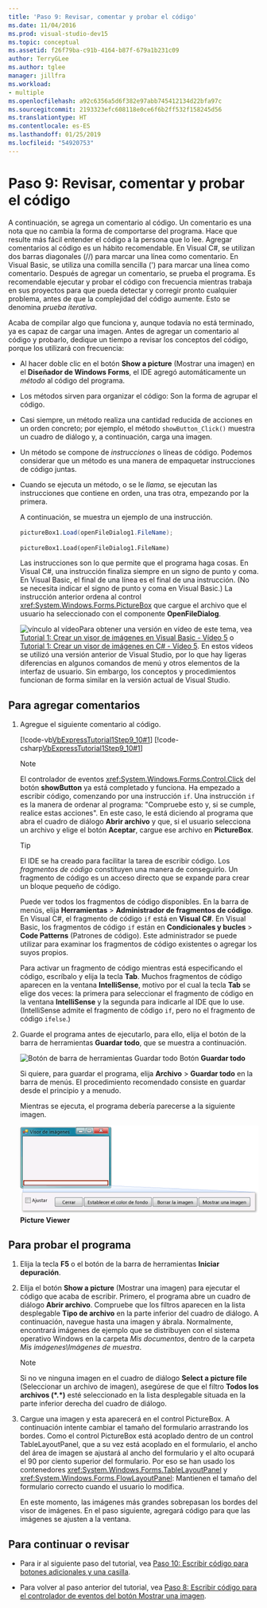 ```yaml
---
title: 'Paso 9: Revisar, comentar y probar el código'
ms.date: 11/04/2016
ms.prod: visual-studio-dev15
ms.topic: conceptual
ms.assetid: f26f79ba-c91b-4164-b87f-679a1b231c09
author: TerryGLee
ms.author: tglee
manager: jillfra
ms.workload:
- multiple
ms.openlocfilehash: a92c6356a5d6f382e97abb745412134d22bfa97c
ms.sourcegitcommit: 2193323efc608118e0ce6f6b2ff532f158245d56
ms.translationtype: HT
ms.contentlocale: es-ES
ms.lasthandoff: 01/25/2019
ms.locfileid: "54920753"
---
```

# <a name="step-9-review-comment-and-test-your-code"></a>Paso 9: Revisar, comentar y probar el código
A continuación, se agrega un comentario al código. Un comentario es una nota que no cambia la forma de comportarse del programa. Hace que resulte más fácil entender el código a la persona que lo lee. Agregar comentarios al código es un hábito recomendable. En Visual C#, se utilizan dos barras diagonales (//) para marcar una línea como comentario. En Visual Basic, se utiliza una comilla sencilla (') para marcar una línea como comentario. Después de agregar un comentario, se prueba el programa. Es recomendable ejecutar y probar el código con frecuencia mientras trabaja en sus proyectos para que pueda detectar y corregir pronto cualquier problema, antes de que la complejidad del código aumente. Esto se denomina *prueba iterativa*.

 Acaba de compilar algo que funciona y, aunque todavía no está terminado, ya es capaz de cargar una imagen. Antes de agregar un comentario al código y probarlo, dedique un tiempo a revisar los conceptos del código, porque los utilizará con frecuencia:

- Al hacer doble clic en el botón **Show a picture** (Mostrar una imagen) en el **Diseñador de Windows Forms**, el IDE agregó automáticamente un *método* al código del programa.

- Los métodos sirven para organizar el código: Son la forma de agrupar el código.

- Casi siempre, un método realiza una cantidad reducida de acciones en un orden concreto; por ejemplo, el método `showButton_Click()` muestra un cuadro de diálogo y, a continuación, carga una imagen.

- Un método se compone de *instrucciones* o líneas de código. Podemos considerar que un método es una manera de empaquetar instrucciones de código juntas.

- Cuando se ejecuta un método, o se le *llama*, se ejecutan las instrucciones que contiene en orden, una tras otra, empezando por la primera.

   A continuación, se muestra un ejemplo de una instrucción.

  ```csharp
  pictureBox1.Load(openFileDialog1.FileName);
  ```

  ```vb
  pictureBox1.Load(openFileDialog1.FileName)
  ```

   Las instrucciones son lo que permite que el programa haga cosas. En Visual C#, una instrucción finaliza siempre en un signo de punto y coma. En Visual Basic, el final de una línea es el final de una instrucción. (No se necesita indicar el signo de punto y coma en Visual Basic.) La instrucción anterior ordena al control <xref:System.Windows.Forms.PictureBox> que cargue el archivo que el usuario ha seleccionado con el componente **OpenFileDialog**.

  ![vínculo al vídeo](../data-tools/media/playvideo.gif)Para obtener una versión en vídeo de este tema, vea [Tutorial 1: Crear un visor de imágenes en Visual Basic - Vídeo 5](http://go.microsoft.com/fwlink/?LinkId=205216) o [Tutorial 1: Crear un visor de imágenes en C# - Vídeo 5](http://go.microsoft.com/fwlink/?LinkId=205206). En estos vídeos se utilizó una versión anterior de Visual Studio, por lo que hay ligeras diferencias en algunos comandos de menú y otros elementos de la interfaz de usuario. Sin embargo, los conceptos y procedimientos funcionan de forma similar en la versión actual de Visual Studio.

## <a name="to-add-comments"></a>Para agregar comentarios

1.  Agregue el siguiente comentario al código.

     [!code-vb[VbExpressTutorial1Step9_10#1](../ide/codesnippet/VisualBasic/step-9-review-comment-and-test-your-code_1.vb)]
     [!code-csharp[VbExpressTutorial1Step9_10#1](../ide/codesnippet/CSharp/step-9-review-comment-and-test-your-code_1.cs)]

    > [!NOTE]
    >  El controlador de eventos <xref:System.Windows.Forms.Control.Click> del botón **showButton** ya está completado y funciona. Ha empezado a escribir código, comenzando por una instrucción `if`. Una instrucción `if` es la manera de ordenar al programa: "Compruebe esto y, si se cumple, realice estas acciones". En este caso, le está diciendo al programa que abra el cuadro de diálogo **Abrir archivo** y que, si el usuario selecciona un archivo y elige el botón **Aceptar**, cargue ese archivo en **PictureBox**.

    > [!TIP]
    >  El IDE se ha creado para facilitar la tarea de escribir código. Los *fragmentos de código* constituyen una manera de conseguirlo. Un fragmento de código es un acceso directo que se expande para crear un bloque pequeño de código.
    >
    >  Puede ver todos los fragmentos de código disponibles. En la barra de menús, elija **Herramientas** > **Administrador de fragmentos de código**. En Visual C#, el fragmento de código `if` está en **Visual C#**. En Visual Basic, los fragmentos de código `if` están en **Condicionales y bucles** > **Code Patterns** (Patrones de código). Este administrador se puede utilizar para examinar los fragmentos de código existentes o agregar los suyos propios.
    >
    >  Para activar un fragmento de código mientras está especificando el código, escríbalo y elija la tecla **Tab**. Muchos fragmentos de código aparecen en la ventana **IntelliSense**, motivo por el cual la tecla **Tab** se elige dos veces: la primera para seleccionar el fragmento de código en la ventana **IntelliSense** y la segunda para indicarle al IDE que lo use. (IntelliSense admite el fragmento de código `if`, pero no el fragmento de código `ifelse`.)

2.  Guarde el programa antes de ejecutarlo, para ello, elija el botón de la barra de herramientas **Guardar todo**, que se muestra a continuación.

     ![Botón de barra de herramientas Guardar todo](../ide/media/express_iconsaveall.png)
Botón **Guardar todo**

     Si quiere, para guardar el programa, elija **Archivo** > **Guardar todo** en la barra de menús. El procedimiento recomendado consiste en guardar desde el principio y a menudo.

     Mientras se ejecuta, el programa debería parecerse a la siguiente imagen.

     ![Visor de imágenes](../ide/media/express_pictureviewerdonerun.png)
**Picture Viewer**

## <a name="to-test-your-program"></a>Para probar el programa

1.  Elija la tecla **F5** o el botón de la barra de herramientas **Iniciar depuración**.

2.  Elija el botón **Show a picture** (Mostrar una imagen) para ejecutar el código que acaba de escribir. Primero, el programa abre un cuadro de diálogo **Abrir archivo**. Compruebe que los filtros aparecen en la lista desplegable **Tipo de archivo** en la parte inferior del cuadro de diálogo. A continuación, navegue hasta una imagen y ábrala. Normalmente, encontrará imágenes de ejemplo que se distribuyen con el sistema operativo Windows en la carpeta *Mis documentos*, dentro de la carpeta *Mis imágenes\Imágenes de muestra*.

    > [!NOTE]
    >  Si no ve ninguna imagen en el cuadro de diálogo **Select a picture file** (Seleccionar un archivo de imagen), asegúrese de que el filtro **Todos los archivos (*.\*)** esté seleccionado en la lista desplegable situada en la parte inferior derecha del cuadro de diálogo.

3.  Cargue una imagen y esta aparecerá en el control PictureBox. A continuación intente cambiar el tamaño del formulario arrastrando los bordes. Como el control PictureBox está acoplado dentro de un control TableLayoutPanel, que a su vez está acoplado en el formulario, el ancho del área de imagen se ajustará al ancho del formulario y el alto ocupará el 90 por ciento superior del formulario. Por eso se han usado los contenedores <xref:System.Windows.Forms.TableLayoutPanel> y <xref:System.Windows.Forms.FlowLayoutPanel>: Mantienen el tamaño del formulario correcto cuando el usuario lo modifica.

     En este momento, las imágenes más grandes sobrepasan los bordes del visor de imágenes. En el paso siguiente, agregará código para que las imágenes se ajusten a la ventana.

## <a name="to-continue-or-review"></a>Para continuar o revisar

-   Para ir al siguiente paso del tutorial, vea [Paso 10: Escribir código para botones adicionales y una casilla](../ide/step-10-write-code-for-additional-buttons-and-a-check-box.md).

-   Para volver al paso anterior del tutorial, vea [Paso 8: Escribir código para el controlador de eventos del botón Mostrar una imagen](../ide/step-8-write-code-for-the-show-a-picture-button-event-handler.md).
